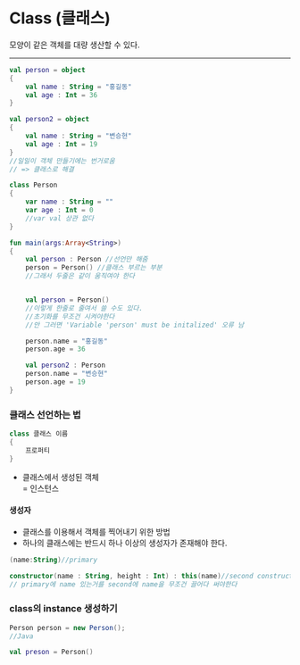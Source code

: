 # Class (클래스)
 모양이 같은 객체를 대량 생산할 수 있다. <hr>

 ```kotlin
 val person = object
 {
     val name : String = "홍길동"
     val age : Int = 36
 }

 val person2 = object
 {
     val name : String = "변승현"
     val age : Int = 19
 }
 //일일이 객체 만들기에는 번거로움
// => 클래스로 해결
```

```kotlin
class Person
{
    var name : String = ""
    var age : Int = 0
    //var val 상관 없다
}

fun main(args:Array<String>)
{
    val person : Person //선언만 해줌
    person = Person() //클래스 부르는 부분 
    //그래서 두줄은 같이 움직여야 한다


    val person = Person()
    //이렇게 한줄로 줄여서 쓸 수도 있다.
    //초기화를 무조건 시켜야한다
    //안 그러면 'Variable 'person' must be initalized' 오류 남

    person.name = "홍길동"
    person.age = 36

    val person2 : Person
    person.name = "변승현"
    person.age = 19
}
```

### 클래스 선언하는 법
```kotlin
class 클래스 이름
{
    프로퍼티
}
```

- 클래스에서 생성된 객체   
  = 인스턴스


#### 생성자

- 클래스를 이용해서 객체를 찍어내기 위한 방법
- 하나의 클래스에는 반드시 하나 이상의 생성자가 존재해야 한다.


```kotlin
(name:String)//primary

constructor(name : String, height : Int) : this(name)//second constructor 근데 사용 잘 안 함;;
// primary에 name 있는거를 second에 name을 무조건 끌어다 써야한다
```

### class의 instance 생성하기
```java
Person person = new Person();
//Java
```

```kotlin
val preson = Person()
```



